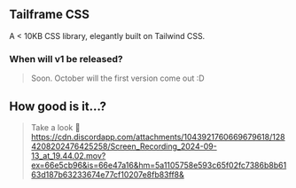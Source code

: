 ## Tailframe CSS

A < 10KB CSS library, elegantly built on Tailwind CSS.

### When will v1 be released?
> Soon. October will the first version come out :D 

## How good is it...?
> Take a look 🫡
https://cdn.discordapp.com/attachments/1043921760669679618/1284208202476425258/Screen_Recording_2024-09-13_at_19.44.02.mov?ex=66e5cb96&is=66e47a16&hm=5a1105758e593c65f02fc7386b8b6163d187b63233674e77cf10207e8fb83ff8&
